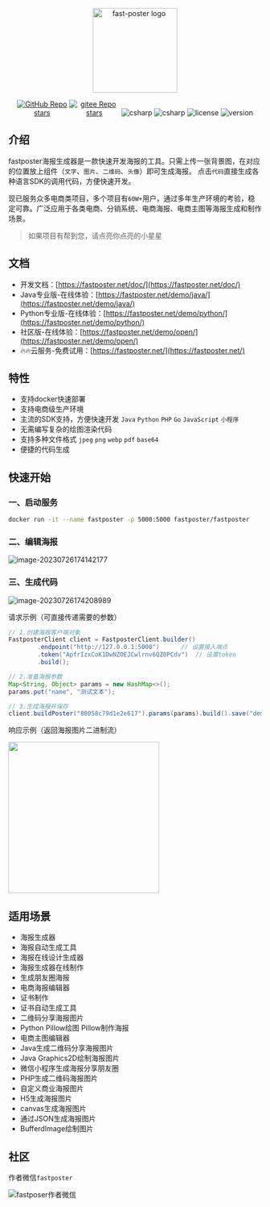 <p align="center"><a href="https://fastposter.net/doc/" target="_blank"><img width="168" src="https://fastposter.net/dassets/dragonfly2x.png" alt="fast-poster logo"></a></p>

<p align="center">
  <a href="https://github.com/psoho/fast-poster" class="link github-link" target="_blank"><img style="max-width: 100px;" alt="GitHub Repo stars" src="https://img.shields.io/github/stars/psoho/fast-poster?style=social"></a>
  <a href="https://gitee.com/psoho/fast-poster" class="link gitee-link" target="_blank"><img style="max-width: 100px;" alt="gitee Repo stars" src="https://gitee.com/psoho/fast-poster/badge/star.svg"></a>
  <img alt="csharp" src="https://img.shields.io/badge/language-python-yellow.svg">
  <img alt="csharp" src="https://img.shields.io/badge/language-vue-brightgreen.svg">
  <img alt="license" src="https://img.shields.io/badge/license-MIT-blue.svg">
  <img alt="version" src="https://img.shields.io/badge/version-2.17.0-brightgreen">
</p>

## 介绍

fastposter海报生成器是一款快速开发海报的工具。只需上传一张背景图，在对应的位置放上组件（`文字`、`图片`、`二维码`、`头像`）即可生成海报。 点击`代码`直接生成各种语言SDK的调用代码，方便快速开发。

现已服务众多电商类项⽬，多个项⽬有`60W+`⽤户，通过多年⽣产环境的考验，稳定可靠。广泛应用于各类电商、分销系统、电商海报、电商主图等海报生成和制作场景。

> 如果项目有帮到您，请点亮你点亮的小星星

## 文档

- 开发文档：[https://fastposter.net/doc/](https://fastposter.net/doc/)
- Java专业版-在线体验：[https://fastposter.net/demo/java/](https://fastposter.net/demo/java/)
- Python专业版-在线体验：[https://fastposter.net/demo/python/](https://fastposter.net/demo/python/)
- 社区版-在线体验：[https://fastposter.net/demo/open/](https://fastposter.net/demo/open/)
- 🔥🔥云服务-免费试用：[https://fastposter.net/](https://fastposter.net/)

## 特性

- 支持docker快速部署
- 支持电商级生产环境
- 主流的SDK支持，方便快速开发 `Java` `Python` `PHP` `Go` `JavaScript` `小程序`
- 无需编写复杂的绘图渲染代码
- 支持多种文件格式 `jpeg` `png` `webp` `pdf` `base64`
- 便捷的代码生成


## 快速开始

### 一、启动服务

```bash
docker run -it --name fastposter -p 5000:5000 fastposter/fastposter
```

### 二、编辑海报

![image-20230726174142177](https://fastposter.net/dassets/image-20230726174142177.png)


### 三、生成代码

![image-20230726174208989](https://fastposter.net/dassets/image-20230726174208989.png)

请求示例（可直接传递需要的参数）

```java
// 1.创建海报客户端对象
FastposterClient client = FastposterClient.builder()
        .endpoint("http://127.0.0.1:5000")      // 设置接入端点
        .token("ApfrIzxCoK1DwNZOEJCwlrnv6QZ0PCdv")  // 设置token
        .build();

// 2.准备海报参数
Map<String, Object> params = new HashMap<>();
params.put("name", "测试文本");

// 3.生成海报并保存
client.buildPoster("80058c79d1e2e617").params(params).build().save("demo.png");
```

响应示例（返回海报图片二进制流）

<img width=300 src="https://fastposter.net/dassets/demo.png" />

## 适用场景

- 海报生成器
- 海报自动生成工具
- 海报在线设计生成器
- 海报生成器在线制作
- 生成朋友圈海报
- 电商海报编辑器
- 证书制作
- 证书自动生成工具
- 二维码分享海报图片
- Python Pillow绘图 Pillow制作海报
- 电商主图编辑器
- Java生成二维码分享海报图片
- Java Graphics2D绘制海报图片
- 微信小程序生成海报分享朋友圈
- PHP生成二维码海报图片
- 自定义商业海报图片
- H5生成海报图片
- canvas生成海报图片
- 通过JSON生成海报图片
- BufferdImage绘制图片

## 社区

作者微信`fastposter`

![fastposer作者微信](https://fastposter.net/dassets/qrcode.jpeg)
